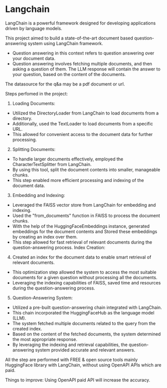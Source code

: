 # Langchain
LangChain is a powerful framework designed for developing applications driven by language models. 

This project aimed to build a state-of-the-art document based question-answering system using LangChain framework. 

- Question answering in this context refers to question answering over your document data. 
- Question answering involves fetching multiple documents, and then asking a question of them. The LLM response will contain the answer to your question, based on the content of the documents.

The datasource for the q&a may be a pdf document or url.

Steps perfomed in the project:
1) Loading Documents:

- Utilized the DirectoryLoader from LangChain to load documents from a directory.
- Additionally, used the TextLoader to load documents from a specific URL.
- This allowed for convenient access to the document data for further processing.

2) Splitting Documents:

- To handle larger documents effectively, employed the CharacterTextSplitter from LangChain.
- By using this tool, split the document contents into smaller, manageable chunks.
- This step enabled more efficient processing and indexing of the document data.

3) Embedding and Indexing:

- Leveraged the FAISS vector store from LangChain for embedding and indexing.
- Used the "from_documents" function in FAISS to process the document chunks.
- With the help of the HuggingFaceEmbeddings instance, generated embeddings for the document contents and Stored these embeddings by creating an index over them.
- This step allowed for fast retrieval of relevant documents during the question-answering process.
Index Creation:

4) Created an index for the document data to enable smart retrieval of relevant documents.
- This optimization step allowed the system to access the most suitable documents for a given question without processing all the documents.
- Leveraging the indexing capabilities of FAISS, saved time and resources during the question-answering process.

5) Question-Answering System:

- Utilized a pre-built question-answering chain integrated with LangChain.
- This chain incorporated the HuggingFaceHub as the language model (LLM).
- The system fetched multiple documents related to the query from the created index.
- Based on the content of the fetched documents, the system determined the most appropriate response.
- By leveraging the indexing and retrieval capabilities, the question-answering system provided accurate and relevant answers.


All the step are performed with FREE & open source tools mainly HuggingFace library with LangChain, without using OpenAPI APIs which are paid. 

Things to improve: Using OpenAPI paid API will increase the accuracy.